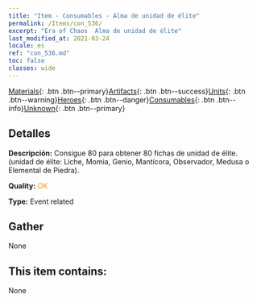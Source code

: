 ```yaml
---
title: "Item - Consumables - Alma de unidad de élite"
permalink: /Items/con_536/
excerpt: "Era of Chaos  Alma de unidad de élite"
last_modified_at: 2021-03-24
locale: es
ref: "con_536.md"
toc: false
classes: wide
---
```

 [Materials](/es/Items/){: .btn .btn--primary}[Artifacts](/es/Items/Artifacts/){: .btn .btn--success}[Units](/es/Items/Units/){: .btn .btn--warning}[Heroes](/es/Items/Heroes/){: .btn .btn--danger}[Consumables](/es/Items/Consumables/){: .btn .btn--info}[Unknown](/es/Items/Unknown/){: .btn .btn--primary}

## Detalles
 **Descripción:** Consigue 80 para obtener 80 fichas de unidad de élite. (unidad de élite: Liche, Momia, Genio, Mantícora, Observador, Medusa o Elemental de Piedra).

 **Quality:** <span style="color: #FF8C00">OK</span>

 **Type:** Event related

## Gather

  None

## This item contains:

  None

